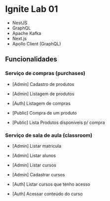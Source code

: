 # Ignite Lab 01

- NestJS
- GraphQL
- Apache Kafka
- Next.js
- Apollo Client (GraphQL)

## Funcionalidades

### Serviço de compras (purchases)

- [Admin] Cadastro de produtos
- [Admin] Listagem de produtos

- [Auth] Listagem de compras

- [Public] Compra de um produto
- [Public] Lista Produtos disponíveis p/ compra

### Serviço de sala de aula (classroom)

- [Admin] Listar matricula
- [Admin] Listar alunos
- [Admin] Listar cursos
- [Admin] Cadastrar cursos

- [Auth] Listar cursos que tenho acesso
- [Auth] Acessar conteúdo do curso
